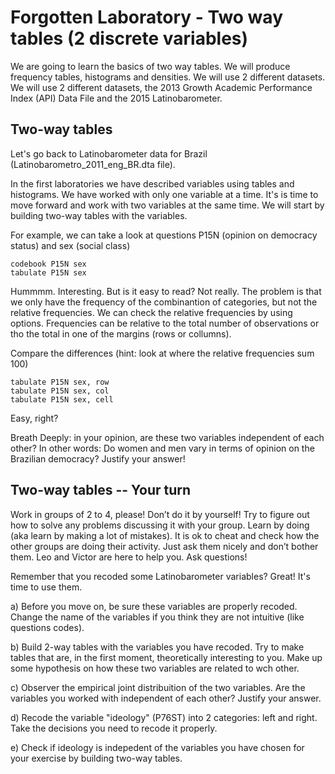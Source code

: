 # Forgotten Laboratory - Two way tables (2 discrete variables)

We are going to learn the basics of two way tables. We will produce frequency tables, histograms and densities. We will use 2 different datasets. We will use 2 different datasets, the 2013 Growth Academic Performance Index (API) Data File and the 2015 Latinobarometer.

## Two-way tables

Let's go back to Latinobarometer data for Brazil (Latinobarometro_2011_eng_BR.dta file).

In the first laboratories we have described variables using tables and histograms. We have worked with only one variable at a time. It's is time to move forward and work with two variables at the same time. We will start by building two-way tables with the variables.

For example, we can take a look at questions P15N (opinion on democracy status) and sex (social class)

```
codebook P15N sex
tabulate P15N sex
```

Hummmm. Interesting. But is it easy to read? Not really. The problem is that we only have the frequency of the combinantion of categories, but not the relative frequencies. We can check the relative frequencies by using options. Frequencies can be relative to the total number of observations or tho the total in one of the margins (rows or collumns).

Compare the differences (hint: look at where the relative frequencies sum 100)

```
tabulate P15N sex, row
tabulate P15N sex, col
tabulate P15N sex, cell
```

Easy, right?

Breath Deeply: in your opinion, are these two variables independent of each other? In other words: Do women and men vary in terms of opinion on the Brazilian democracy? Justify your answer!

## Two-way tables -- Your turn

Work in groups of 2 to 4, please! Don’t do it by yourself! Try to figure out how to solve any problems discussing it with your group. Learn by doing (aka learn by making a lot of mistakes). It is ok to cheat and check how the other groups are doing their activity. Just ask them nicely and don’t bother them. Leo and Victor are here to help you. Ask questions!

Remember that you recoded some Latinobarometer variables? Great! It's time to use them.

a) Before you move on, be sure these variables are properly recoded. Change the name 
of the variables if you think they are not intuitive (like questions codes).

b) Build 2-way tables with the variables you have recoded. Try to make tables that are,
in the first moment, theoretically interesting to you. Make up some hypothesis on how
these two variables are related to wch other.

c) Observer the empirical joint distribuition of the two variables. Are the variables you
worked with independent of each other? Justify your answer. 

d) Recode the variable "ideology" (P76ST) into 2 categories: left and right. Take the decisions
you need to recode it properly.

e) Check if ideology is indepedent of the variables you have chosen for your exercise
by building two-way tables.